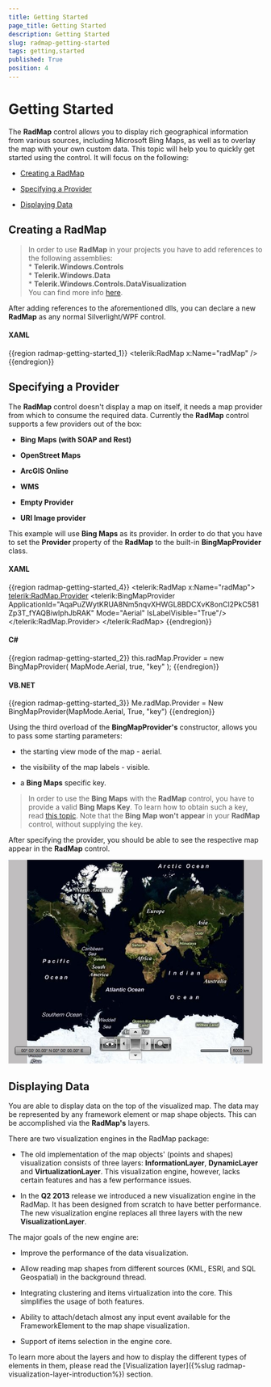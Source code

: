 ```yaml
---
title: Getting Started
page_title: Getting Started
description: Getting Started
slug: radmap-getting-started
tags: getting,started
published: True
position: 4
---
```


# Getting Started



The __RadMap__ control allows you to display rich geographical information from various sources, including Microsoft Bing Maps, as well as to overlay the map with your own custom data. This topic will help you to quickly get started using the control. It will focus on the following:
      

* [Creating a RadMap](#creating-a-radmap)

* [Specifying a Provider](#specifying-a-provider)

* [Displaying Data](#displaying-data)

## Creating a RadMap

>In order to use __RadMap__ in your projects you have to add references to the following assemblies:<br/>* __Telerik.Windows.Controls__<br/>* __Telerik.Windows.Data__<br/>* __Telerik.Windows.Controls.DataVisualization__<br/>You can find more info [here](http://www.telerik.com/help/silverlight/installation-installing-controls-dependencies.html).
            

After adding references to the aforementioned dlls, you can declare a new __RadMap__ as any normal Silverlight/WPF control.
        

#### __XAML__

{{region radmap-getting-started_1}}
    <telerik:RadMap x:Name="radMap" />
	{{endregion}}



## Specifying a Provider

The __RadMap__ control doesn't display a map on itself, it needs a map provider from which to consume the required data. Currently the __RadMap__ control supports a few providers out of the box:
        

* __Bing Maps (with SOAP and Rest)__

* __OpenStreet Maps__

* __ArcGIS Online__

* __WMS__

* __Empty Provider__

* __URI Image provider__

This example will use __Bing Maps__ as its provider. In order to do that you have to set the __Provider__ property of the __RadMap__ to the built-in __BingMapProvider__ class.
        

#### __XAML__

{{region radmap-getting-started_4}}
	<telerik:RadMap x:Name="radMap">
	    <telerik:RadMap.Provider>
	        <telerik:BingMapProvider ApplicationId="AqaPuZWytKRUA8Nm5nqvXHWGL8BDCXvK8onCl2PkC581Zp3T_fYAQBiwIphJbRAK"
	                                 Mode="Aerial"
	                                 IsLabelVisible="True"/>
	    </telerik:RadMap.Provider>
	</telerik:RadMap>
	{{endregion}}



#### __C#__

{{region radmap-getting-started_2}}
	this.radMap.Provider = new BingMapProvider( MapMode.Aerial, true, "key" );
	{{endregion}}



#### __VB.NET__

{{region radmap-getting-started_3}}
	Me.radMap.Provider = New BingMapProvider(MapMode.Aerial, True, "key")
	{{endregion}}



Using the third overload of the __BingMapProvider's__ constructor, allows you to pass some starting parameters:
        

* the starting view mode of the map - aerial.

* the visibility of the map labels - visible.

* a __Bing Maps__ specific key.
            

>In order to use the __Bing Maps__ with the __RadMap__ control, you have to provide a valid __Bing Maps Key__. To learn how to obtain such a key, read [this topic](http://msdn.microsoft.com/en-us/library/ee681900.aspx). Note that the __Bing Map won't__ __appear__ in your __RadMap__ control, without supplying the key.
          

After specifying the provider, you should be able to see the respective map appear in the __RadMap__ control.

![](images/RadMap_GettingStarted_01.png)

## Displaying Data

You are able to display data on the top of the visualized map. The data may be represented by any framework element or map shape objects. This can be accomplished via the __RadMap's__ layers.
        

There are two visualization engines in the RadMap package:

* The old implementation of the map objects' (points and shapes) visualization consists of three layers: __InformationLayer__, __DynamicLayer__ and __VirtualizationLayer__. This visualization engine, however, lacks certain features and has a few performance issues.
            

* In the __Q2 2013__ release we introduced a new visualization engine in the RadMap. It has been designed from scratch to have better performance. The new visualization engine replaces all three layers with the new __VisualizationLayer__.
            

The major goals of the new engine are:
        

* Improve the performance of the data visualization.

* Allow reading map shapes from different sources (KML, ESRI, and SQL Geospatial) in the background thread.

* Integrating clustering and items virtualization into the core. This simplifies the usage of both features.

* Ability to attach/detach almost any input event available for the FrameworkElement to the map shape visualization.

* Support of items selection in the engine core.

To learn more about the layers and how to display the different types of elements in them, please read the [Visualization layer]({%slug radmap-visualization-layer-introduction%}) section.
        
